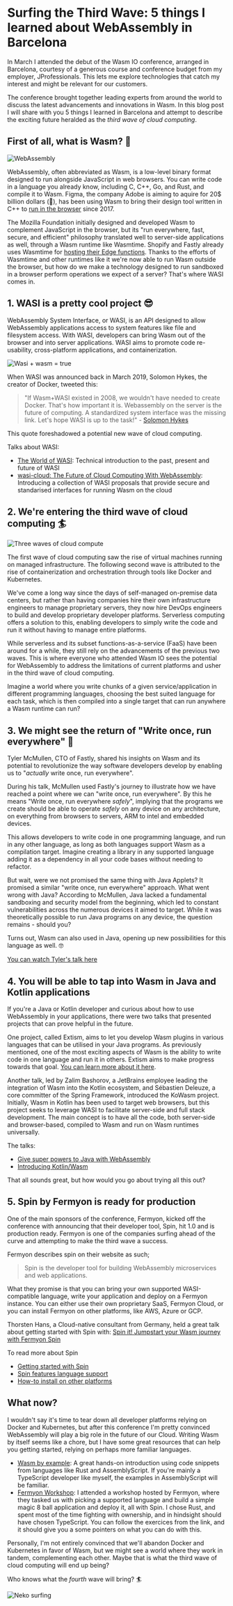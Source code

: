 # Surfing the Third Wave: 5 things I learned about WebAssembly in Barcelona

In March I attended the debut of the Wasm IO conference, arranged in Barcelona,
courtesy of a generous course and conference budget from my employer,
JProfessionals. This lets me explore technologies that catch my interest and
might be relevant for our customers.

The conference brought together leading experts from around the world to discuss
the latest advancements and innovations in Wasm. In this blog post I will share
with you 5 things I learned in Barcelona and attempt to describe the exciting
future heralded as the _third wave of cloud computing_.

## First of all, what is Wasm? 🤔

![WebAssembly](/blog-assets/wasm.jpg)

WebAssembly, often abbreviated as Wasm, is a low-level binary format designed to
run alongside JavaScript in web browsers. You can write code in a language you
already know, including C, C++, Go, and Rust, and compile it to Wasm. Figma, the
company Adobe is aiming to aquire for 20$ billion dollars (🤯), has been using
Wasm to bring their design tool written in C++ to
[run in the browser](https://learn.microsoft.com/en-us/azure/aks/use-wasi-node-pools)
since 2017.

The Mozilla Foundation initially designed and developed Wasm to complement
JavaScript in the browser, but its "run everywhere, fast, secure, and efficient"
philosophy translated well to server-side applications as well, through a Wasm
runtime like Wasmtime. Shopify and Fastly already uses Wasmtime for
[hosting their Edge functions](https://bytecodealliance.org/articles/wasmtime-1-0-fast-safe-and-production-ready).
Thanks to the efforts of Wasmtime and other runtimes like it we're now able to
run Wasm outside the browser, but how do we make a technology designed to run
sandboxed in a browser perform operations we expect of a server? That's where
WASI comes in.

## 1. WASI is a pretty cool project 😎

WebAssembly System Interface, or WASI, is an API designed to allow WebAssembly
applications access to system features like file and filesystem access. With
WASI, developers can bring Wasm out of the browser and into server applications.
WASI aims to promote code re-usability, cross-platform applications, and
containerization.

![Wasi + wasm = true](/blog-assets/wasi_wasm.jpg)

When WASI was announced back in March 2019, Solomon Hykes, the creator of
Docker, tweeted this:

> "If Wasm+WASI existed in 2008, we wouldn't have needed to create Docker.
> That's how important it is. Webassembly on the server is the future of
> computing. A standardized system interface was the missing link. Let's hope
> WASI is up to the task!" - [Solomon Hykes](twitter)

This quote foreshadowed a potential new wave of cloud computing.

Talks about WASI:

- [The World of WASI](https://www.youtube.com/watch?v=nOkzmOapiSY): Technical
  introduction to the past, present and future of WASI
- [wasi-cloud: The Future of Cloud Computing With
  WebAssembly](https://www.youtube.com/watch?v=Z7cSjIp7vRg): Introducing a
  collection of WASI proposals that provide secure and standarised interfaces
  for running Wasm on the cloud

## 2. We're entering the third wave of cloud computing 🏄

![Three waves of cloud compute](/blog-assets/three_waves.png)

The first wave of cloud computing saw the rise of virtual machines running on
managed infrastructure. The following second wave is attributed to the rise of
containerization and orchestration through tools like Docker and Kubernetes.

We've come a long way since the days of self-managed on-premise data centers,
but rather than having companies hire their own infrastructure engineers to
manage proprietary servers, they now hire DevOps engineers to build and develop
proprietary developer platforms. Serverless computing offers a solution to this,
enabling developers to simply write the code and run it without having to manage
entire platforms.

While serverless and its subset functions-as-a-service (FaaS) have been around
for a while, they still rely on the advancements of the previous two waves. This
is where everyone who attended Wasm IO sees the potential for WebAssembly to
address the limitations of current platforms and usher in the third wave of
cloud computing.

Imagine a world where you write chunks of a given service/application in
different programming languages, choosing the best suited language for each
task, which is then compiled into a single target that can run anywhere a Wasm
runtime can run?

## 3. We might see the return of "Write once, run everywhere" 🤔

Tyler McMullen, CTO of Fastly, shared his insights on Wasm and its potential to
revolutionize the way software developers develop by enabling us to "_actually_
write once, run everywhere".

During his talk, McMullen used Fastly's journey to illustrate how we have
reached a point where we can "write once, run everywhere". By this he means
"Write once, run everywhere _safely_", implying that the programs we create
should be able to operate _safely_ on any device on any architecture, on
everything from browsers to servers, ARM to intel and embedded devices.

This allows developers to write code in one programming language, and run in any
other language, as long as both languages support Wasm as a compilation target.
Imagine creating a library in any supported language adding it as a dependency
in all your code bases without needing to refactor.

But wait, were we not promised the same thing with Java Applets? It promised a
similar "write once, run everywhere" approach. What went wrong with Java?
According to McMullen, Java lacked a fundamental sandboxing and security model
from the beginning, which led to constant vulnerabilities across the numerous
devices it aimed to target. While it was theoretically possible to run Java
programs on any device, the question remains - should you?

Turns out, Wasm can also used in Java, opening up new possibilities for this
language as well. 🤓

[You can watch Tyler's talk here](https://www.youtube.com/watch?v=dhoVlVu2XAw)

## 4. You will be able to tap into Wasm in Java and Kotlin applications

If you're a Java or Kotlin developer and curious about how to use WebAssembly in
your applications, there were two talks that presented projects that can prove
helpful in the future.

One project, called Extism, aims to let you develop Wasm plugins in various
languages that can be utilised in your Java programs. As previously mentioned,
one of the most exciting aspects of Wasm is the ability to write code in one
language and run it in others. Extism aims to make progress towards that goal.
[You can learn more about it here](https://github.com/extism/extism).

Another talk, led by Zalim Bashorov, a JetBrains employee leading the
integration of Wasm into the Kotlin ecosystem, and Sébastien Deleuze, a core
committer of the Spring Framework, introduced the KoWasm project. Initially,
Wasm in Kotlin has been used to target web browsers, but this project seeks to
leverage WASI to facilitate server-side and full stack development. The main
concept is to have all the code, both server-side and browser-based, compiled to
Wasm and run on Wasm runtimes universally.

The talks:

- [Give super powers to Java with WebAssembly](https://www.youtube.com/watch?v=5HBglrvHtWg)
- [Introducing Kotlin/Wasm](https://www.youtube.com/watch?v=LCtMC_IVCKo)

That all sounds great, but how would you go about trying all this out?

## 5. Spin by Fermyon is ready for production

One of the main sponsors of the conference, Fermyon, kicked off the conference
with announcing that their developer tool, Spin, hit 1.0 and is production
ready. Fermyon is one of the companies surfing ahead of the curve and attempting
to make the third wave a success.

Fermyon describes spin on their website as such;

> Spin is the developer tool for building WebAssembly microservices and web
> applications.

What they promise is that you can bring your own supported WASI-compatible
language, write your application and deploy on a Fermyon instance. You can
either use their own proprietary SaaS, Fermyon Cloud, or you can install Fermyon
on other platforms, like AWS, Azure or GCP.

Thorsten Hans, a Cloud-native consultant from Germany, held a great talk about
getting started with Spin with:
[Spin it! Jumpstart your Wasm journey with
Fermyon Spin](https://www.youtube.com/watch?v=ai5p5oubTm8)

To read more about Spin

- [Getting started with Spin](https://developer.fermyon.com/spin/index)
- [Spin features language support](https://developer.fermyon.com/spin/language-support-overview)
- [How-to install on other platforms](https://github.com/fermyon/installer)

## What now?

I wouldn't say it's time to tear down all developer platforms relying on Docker
and Kubernetes, but after this conference I'm pretty convinced WebAssembly will
play a big role in the future of our Cloud. Writing Wasm by itself seems like a
chore, but I have some great resources that can help you getting started,
relying on perhaps more familiar languages.

- [Wasm by example](https://wasmbyexample.dev/): A great hands-on introduction
  using code snippets from languages like Rust and AssemblyScript. If you're
  mainly a TypeScript developer like myself, the examples in AssemblyScript will
  be familiar.
- [Fermyon Workshop](https://github.com/fermyon/workshops): I attended a
  workshop hosted by Fermyon, where they tasked us with picking a supported
  language and build a simple magic 8 ball application and deploy it, all with
  Spin. I chose Rust, and spent most of the time fighting with ownership, and in
  hindsight should have chosen TypeScript. You can follow the exercices from the
  link, and it should give you a some pointers on what you can do with this.

Personally, I'm not entirely convinced that we'll abandon Docker and Kubernetes
in favor of Wasm, but we might see a world where they work in tandem,
complementing each other. Maybe that is what the third wave of cloud computing
will end up being?

Who knows what the _fourth_ wave will bring? 🏄

![Neko surfing](/blog-assets/neko_surfing.jpeg)
